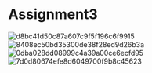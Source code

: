 # Assignment3
![d8bc41d50c87a607c9f5f196c6f9915](https://github.com/Aria-Liang/Assignment4/assets/97623323/49c88638-3151-47d5-98c3-03ddf2229304)
![8408ec50bd35300de38f28ed9d26b3a](https://github.com/Aria-Liang/Assignment4/assets/97623323/f7ace3cd-c8d1-473a-b6d4-602962301962)
![0dba028dd08999c4a39a00ce6ecfd95](https://github.com/Aria-Liang/Assignment4/assets/97623323/77651cac-e8d8-47e8-97c0-bf2deb1f682c)
![7d0d80674efe8d6049700f9b8c45623](https://github.com/Aria-Liang/Assignment4/assets/97623323/635f96a8-eae9-4b52-915e-696c2adee721)
